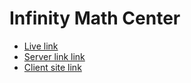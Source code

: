 # Infinity Math Center

- [Live link](https://infinity-math-center.web.app/)
- [Server link link](https://imc-server-side.vercel.app)
- [Client site link](https://github.com/khansuhad/imc-client-side)
